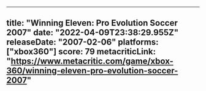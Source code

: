 
---
title: "Winning Eleven: Pro Evolution Soccer 2007"
date: "2022-04-09T23:38:29.955Z"
releaseDate: "2007-02-06"
platforms: ["xbox360"]
score: 79
metacriticLink: "https://www.metacritic.com/game/xbox-360/winning-eleven-pro-evolution-soccer-2007"
---
